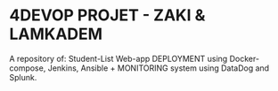 # 4DEVOP PROJET - ZAKI & LAMKADEM
A repository of: 
Student-List Web-app DEPLOYMENT using Docker-compose, Jenkins, Ansible + MONITORING system using DataDog and Splunk. 
